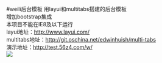 #weili后台模板
用layui和multitabs搭建的后台模板<br />
增加bootstrap集成<br />
本项目不能在IE8及以下运行<br />
layui地址：http://www.layui.com/<br /> 
multitabs地址：http://git.oschina.net/edwinhuish/multi-tabs<br />
演示地址：http://test.56z4.com/w/<br />
<img src="http://test.56z4.com/w/1.png">